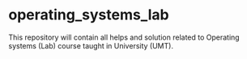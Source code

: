 # operating_systems_lab

This repository will contain all helps and solution related to Operating systems (Lab) course taught in University (UMT).
